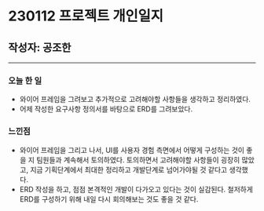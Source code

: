 # 230112 프로젝트 개인일지
## 작성자: 공조한

---

### 오늘 한 일

- 와이어 프레임을 그려보고 추가적으로 고려해야할 사항들을 생각하고 정리하였다.
- 어제 작성한 요구사항 정의서를 바탕으로 ERD를 그려보았다.

### 느낀점

- 와이어 프레임을 그리고 나서, UI를 사용자 경험 측면에서 어떻게 구성하는 것이 좋을 지 팀원들과 계속해서 토의하였다. 토의하면서 고려해야할 사항들이 굉장히 많았고, 지금 기획단계에서 최대한 정리하고 개발단계로 넘어가야될 것 같다고 생각했다.
- ERD 작성을 하고, 점점 본격적인 개발이 다가오고 있다는 것이 실감된다. 철저하게 ERD를 구성하기 위해 내일 다시 회의해보는 것도 좋을 것 같다.
